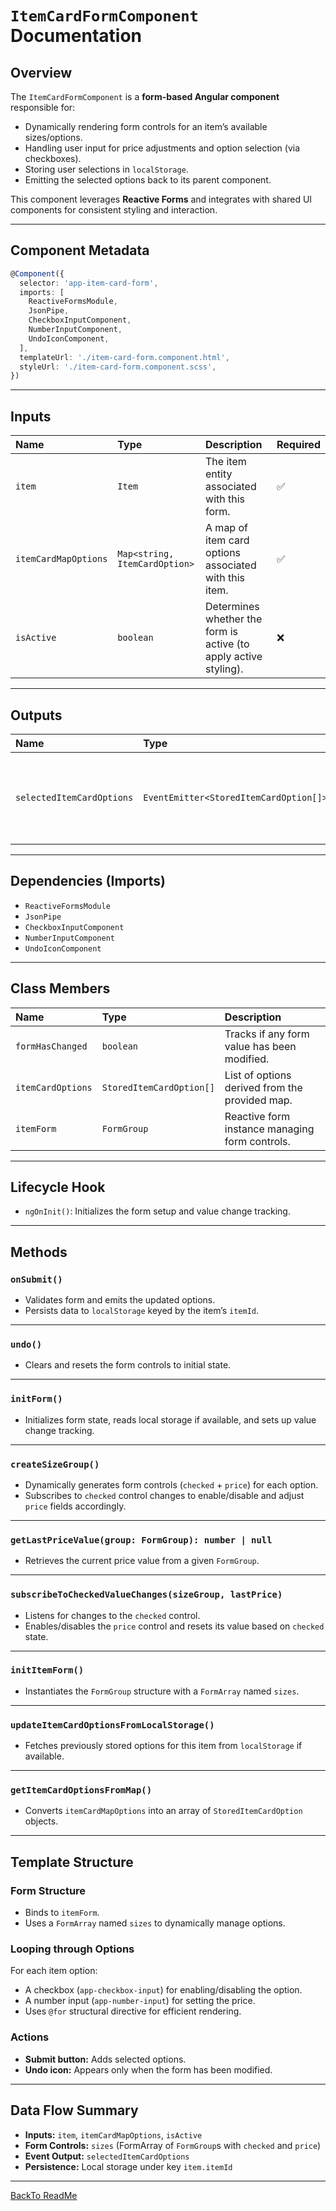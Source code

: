 # `ItemCardFormComponent` Documentation

## Overview

The `ItemCardFormComponent` is a **form-based Angular component** responsible for:

- Dynamically rendering form controls for an item’s available sizes/options.
- Handling user input for price adjustments and option selection (via checkboxes).
- Storing user selections in `localStorage`.
- Emitting the selected options back to its parent component.

This component leverages **Reactive Forms** and integrates with shared UI components for consistent styling and interaction.

---

## Component Metadata

```ts
@Component({
  selector: 'app-item-card-form',
  imports: [
    ReactiveFormsModule,
    JsonPipe,
    CheckboxInputComponent,
    NumberInputComponent,
    UndoIconComponent,
  ],
  templateUrl: './item-card-form.component.html',
  styleUrl: './item-card-form.component.scss',
})
```

---

## Inputs

| Name                 | Type                          | Description                                                      | Required |
| :------------------- | :---------------------------- | :--------------------------------------------------------------- | :------- |
| `item`               | `Item`                        | The item entity associated with this form.                       | ✅       |
| `itemCardMapOptions` | `Map<string, ItemCardOption>` | A map of item card options associated with this item.            | ✅       |
| `isActive`           | `boolean`                     | Determines whether the form is active (to apply active styling). | ❌       |

---

## Outputs

| Name                      | Type                                   | Description                                                        |
| :------------------------ | :------------------------------------- | :----------------------------------------------------------------- |
| `selectedItemCardOptions` | `EventEmitter<StoredItemCardOption[]>` | Emits the updated list of stored item card options when submitted. |

---

## Dependencies (Imports)

- `ReactiveFormsModule`
- `JsonPipe`
- `CheckboxInputComponent`
- `NumberInputComponent`
- `UndoIconComponent`

---

## Class Members

| Name              | Type                     | Description                                    |
| :---------------- | :----------------------- | :--------------------------------------------- |
| `formHasChanged`  | `boolean`                | Tracks if any form value has been modified.    |
| `itemCardOptions` | `StoredItemCardOption[]` | List of options derived from the provided map. |
| `itemForm`        | `FormGroup`              | Reactive form instance managing form controls. |

---

## Lifecycle Hook

- `ngOnInit()`: Initializes the form setup and value change tracking.

---

## Methods

### `onSubmit()`

- Validates form and emits the updated options.
- Persists data to `localStorage` keyed by the item’s `itemId`.

---

### `undo()`

- Clears and resets the form controls to initial state.

---

### `initForm()`

- Initializes form state, reads local storage if available, and sets up value change tracking.

---

### `createSizeGroup()`

- Dynamically generates form controls (`checked` + `price`) for each option.
- Subscribes to `checked` control changes to enable/disable and adjust `price` fields accordingly.

---

### `getLastPriceValue(group: FormGroup): number | null`

- Retrieves the current price value from a given `FormGroup`.

---

### `subscribeToCheckedValueChanges(sizeGroup, lastPrice)`

- Listens for changes to the `checked` control.
- Enables/disables the `price` control and resets its value based on `checked` state.

---

### `initItemForm()`

- Instantiates the `FormGroup` structure with a `FormArray` named `sizes`.

---

### `updateItemCardOptionsFromLocalStorage()`

- Fetches previously stored options for this item from `localStorage` if available.

---

### `getItemCardOptionsFromMap()`

- Converts `itemCardMapOptions` into an array of `StoredItemCardOption` objects.

---

## Template Structure

### Form Structure

- Binds to `itemForm`.
- Uses a `FormArray` named `sizes` to dynamically manage options.

### Looping through Options

For each item option:

- A checkbox (`app-checkbox-input`) for enabling/disabling the option.
- A number input (`app-number-input`) for setting the price.
- Uses `@for` structural directive for efficient rendering.

### Actions

- **Submit button:** Adds selected options.
- **Undo icon:** Appears only when the form has been modified.

---

## Data Flow Summary

- **Inputs:** `item`, `itemCardMapOptions`, `isActive`
- **Form Controls:** `sizes` (FormArray of `FormGroup`s with `checked` and `price`)
- **Event Output:** `selectedItemCardOptions`
- **Persistence:** Local storage under key `item.itemId`

---

[BackTo ReadMe](/README.md)
